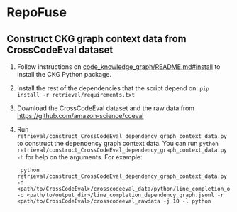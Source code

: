 # RepoFuse

## Construct CKG graph context data from CrossCodeEval dataset

1. Follow instructions on [code_knowledge_graph/README.md#install](code_knowledge_graph/README.md#install) to install the CKG Python package.
2. Install the rest of the dependencies that the script depend on: `pip install -r retrieval/requirements.txt`
3. Download the CrossCodeEval dataset and the raw data from <https://github.com/amazon-science/cceval>
4. Run `retrieval/construct_CrossCodeEval_dependency_graph_context_data.py` to construct the dependency graph context data. You can run `python retrieval/construct_CrossCodeEval_dependency_graph_context_data.py -h` for help on the arguments. For example:

   ```shell
    python retrieval/construct_CrossCodeEval_dependency_graph_context_data.py -d <path/to/CrossCodeEval>/crosscodeeval_data/python/line_completion_oracle_bm25.jsonl -o <path/to/output_dir>/line_completion_dependency_graph.jsonl -r <path/to/CrossCodeEval>/crosscodeeval_rawdata -j 10 -l python
   ```
